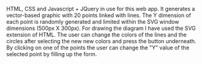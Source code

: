 HTML, CSS and Javascript + JQuery in use for this web app.
It generates a vector-based graphic with 20 points linked with lines. 
The Y dimension of each point is randomly generated and limited within the SVG window dimensions (500px X 300px).
For drawing the diagram I have used the SVG extension of HTML.
The user can change the colors of the lines and the circles after selecting the new new colors and press the button underneath.
By clicking on one of the points the user can change the "Y" value of the selected point by filling up the form. 
